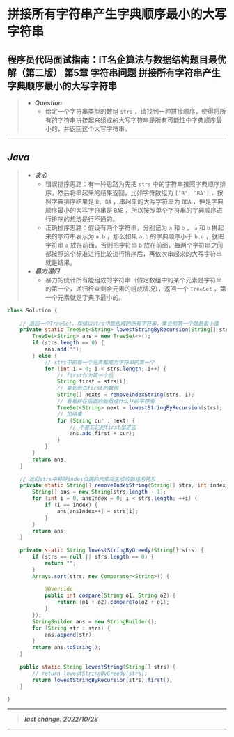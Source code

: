 # 拼接所有字符串产生字典顺序最小的大写字符串

## 程序员代码面试指南：IT名企算法与数据结构题目最优解（第二版） 第5章 字符串问题 拼接所有字符串产生字典顺序最小的大写字符串

> - ***Question***
>   - 给定一个字符串类型的数组 `strs` ，请找到一种拼接顺序，使得将所有的字符串拼接起来组成的大写字符串是所有可能性中字典顺序最小的，并返回这个大写字符串。

---

## *Java*

> - ***贪心***
>   - 错误排序思路：有一种思路为先把 `strs` 中的字符串按照字典顺序排序，然后将串起来的结果返回，比如字符数组为 `["B", "BA"]` ，按照字典排序结果是 `B, BA` ，串起来的大写字符串为 `BBA` ，但是字典顺序最小的大写字符串是 `BAB` ，所以按照单个字符串的字典顺序进行排序的想法是行不通的。
>   - 正确排序思路：假设有两个字符串，分别记为 `a` 和 `b` ， `a` 和 `b` 拼起来的字符串表示为 `a.b` ，那么如果 `a.b` 的字典顺序小于 `b.a` ，就把字符串 `a` 放在前面，否则把字符串 `b` 放在前面，每两个字符串之间都按照这个标准进行比较进行排序后，再依次串起来的大写字符串就是结果。
> - ***暴力递归***
>   - 暴力的统计所有能组成的字符串（假定数组中的某个元素是字符串的第一个，递归检查剩余元素的组成情况），返回一个 `TreeSet` ，第一个元素就是字典序最小的。

```java
class Solution {
    
    // 返回一个TreeSet，存储以strs中能组成的所有字符串，集合的第一个就是最小值
    private static TreeSet<String> lowestStringByRecursion(String[] strs) {
        TreeSet<String> ans = new TreeSet<>();
        if (strs.length == 0) {
            ans.add("");
        } else {
            // strs中的每一个元素都成为字符串的第一个
            for (int i = 0; i < strs.length; i++) {
                // first作为第一个后
                String first = strs[i];
                // 拿到删去first的数组
                String[] nexts = removeIndexString(strs, i);
                // 看看排在后面的能组成什么样的字符串
                TreeSet<String> next = lowestStringByRecursion(strs);
                // 加结果
                for (String cur : next) {
                    // 不要忘记把first加进去
                    ans.add(first + cur);
                }
            }
        }
        return ans;
    }
    
    // 返回strs中移除index位置的元素后生成的数组的拷贝
    private static String[] removeIndexString(String[] strs, int index) {
        String[] ans = new String[strs.length - 1];
        for (int i = 0, ansIndex = 0; i < strs.length; ++i) {
            if (i == index) {
                ans[ansIndex++] = strs[i];
            }
        }
        return ans;
    }
    
    private static String lowestStringByGreedy(String[] strs) {
        if (strs == null || strs.length == 0) {
            return "";
        }
        Arrays.sort(strs, new Comparator<String>() {
            
            @Override
            public int compare(String o1, String o2) {
                return (o1 + o2).compareTo(o2 + o1);
            }
        });
        StringBuilder ans = new StringBuilder();
        for (String str : strs) {
            ans.append(str);
        }
        return ans.toString();
    }
    
    public static String lowestString(String[] strs) {
        // return lowestStringByGreedy(strs);
        return lowestStringByRecursion(strs).first();
    }
    
}
```

---

> ***last change: 2022/10/28***

---
